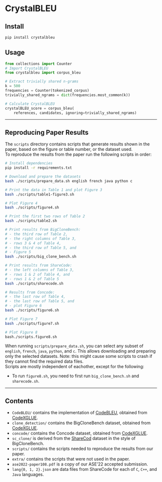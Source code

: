 # CrystalBLEU

## Install
```bash
pip install crystalbleu
```

## Usage
```python
from collections import Counter
# Import CrystalBLEU
from crystalbleu import corpus_bleu

# Extract trivially shared n-grams
k = 500
frequencies = Counter(tokenized_corpus)
trivially_shared_ngrams = dict(frequencies.most_common(k))

# Calculate CrystalBLEU
crystalBLEU_score = corpus_bleu(
    references, candidates, ignoring=trivially_shared_ngrams)
```

---------------------------

## Reproducing Paper Results
The `scripts` directory contains scripts that generate results shown in the paper, based on the figure or table number, or the dataset used.  
To reproduce the results from the paper run the following scripts in order:
```bash
# Install dependencies
pip install -r requirements.txt

# Download and prepare the datasets
bash ./scripts/prepare_data.sh english french java python c

# Print the data in Table 1 and plot Figure 3
bash ./scripts/table1-figure3.sh

# Plot Figure 4
bash ./scripts/figure4.sh

# Print the first two rows of Table 2
bash ./scripts/table2.sh

# Print results from BigCloneBench:
# - the third row of Table 2, 
# - the right columns of Table 3,
# - rows 3 & 4 of Table 4,
# - the third row of Table 5, and
# - Figure 5
bash ./scripts/big_clone_bench.sh

# Print results from ShareCode:
# - the left columns of Table 3,
# - rows 1 & 2 of Table 4, and
# - rows 1 & 2 of Table 5
bash ./scripts/sharecode.sh

# Results from Concode:
# - the last row of Table 4,
# - the last row of Table 5, and
# - plot Figure 6
bash ./scripts/figure6.sh

# Plot Figure 7
bash ./scripts/figure7.sh

# Plot Figure 8
bash./scripts.figure8.sh
```


When running `scripts/prepare_data.sh`, you can select any subset of `english`, `french`, `java`, `python`, and `c`. This allows downloading and preparing only the selected datasets. Note: this might cause some scripts to crash if they cannot find the required data files.  
Scripts are mostly independent of eachother, except for the following:  
- To run `figure8.sh`, you need to first run `big_clone_bench.sh` and `sharecode.sh`.

---------------------------

## Contents
- `CodeBLEU/` contains the implementation of [CodeBLEU](https://github.com/microsoft/CodeXGLUE/tree/main/Code-Code/code-to-code-trans/evaluator/CodeBLEU), obtained from [CodeXGLUE](https://github.com/microsoft/CodeXGLUE).
- `clone_detection/` contains the BigCloneBench dataset, obtained from [CodeXGLUE](https://github.com/microsoft/CodeXGLUE).
- `concode/` contains the Concode dataset, obtained from [CodeXGLUE](https://github.com/microsoft/CodeXGLUE).
- `sc_clone/` is derived from the [ShareCod](https://sharecode.io/) dataset in the style of BigCloneBench.
- `scripts/` contains the scripts needed to reproduce the results from our paper.
- `extra/` contains the scripts that were not used in the paper.
- `ase2022-paper108.pdf` is a copy of our ASE'22 accepted submission.
- `lang{0, 1, 2}.json` are data files from ShareCode for each of `C`, `C++`, and `Java` languages.
